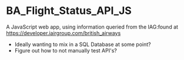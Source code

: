 # BA_Flight_Status_API_JS

A JavaScript web app, using information queried from the IAG:found at https://developer.iairgroup.com/british_airways

- Ideally wanting to mix in a SQL Database at some point?
- Figure out how to not manually test API's?
